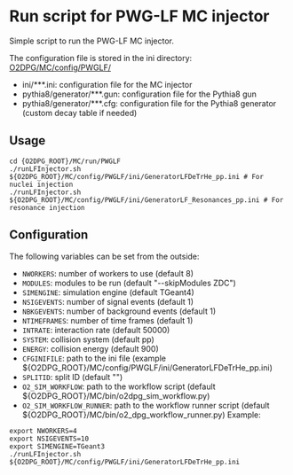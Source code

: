 # Run script for PWG-LF MC injector

Simple script to run the PWG-LF MC injector.

The configuration file is stored in the ini directory: [O2DPG/MC/config/PWGLF/](O2DPG/MC/config/PWGLF/)
 - ini/***.ini: configuration file for the MC injector
 - pythia8/generator/***.gun: configuration file for the Pythia8 gun
 - pythia8/generator/***.cfg: configuration file for the Pythia8 generator (custom decay table if needed)
## Usage
```
cd {O2DPG_ROOT}/MC/run/PWGLF
./runLFInjector.sh ${O2DPG_ROOT}/MC/config/PWGLF/ini/GeneratorLFDeTrHe_pp.ini # For nuclei injection
./runLFInjector.sh ${O2DPG_ROOT}/MC/config/PWGLF/ini/GeneratorLF_Resonances_pp.ini # For resonance injection
```
## Configuration
The following variables can be set from the outside:
 - `NWORKERS`: number of workers to use (default 8)
 - `MODULES`: modules to be run (default "--skipModules ZDC")
 - `SIMENGINE`: simulation engine (default TGeant4)
 - `NSIGEVENTS`: number of signal events (default 1)
 - `NBKGEVENTS`: number of background events (default 1)
 - `NTIMEFRAMES`: number of time frames (default 1)
 - `INTRATE`: interaction rate (default 50000)
 - `SYSTEM`: collision system (default pp)
 - `ENERGY`: collision energy (default 900)
 - `CFGINIFILE`: path to the ini file (example ${O2DPG_ROOT}/MC/config/PWGLF/ini/GeneratorLFDeTrHe_pp.ini)
 - `SPLITID`: split ID (default "")
 - `O2_SIM_WORKFLOW`: path to the workflow script (default ${O2DPG_ROOT}/MC/bin/o2dpg_sim_workflow.py)
 - `O2_SIM_WORKFLOW_RUNNER`: path to the workflow runner script (default ${O2DPG_ROOT}/MC/bin/o2_dpg_workflow_runner.py)
Example:
```
export NWORKERS=4
export NSIGEVENTS=10
export SIMENGINE=TGeant3
./runLFInjector.sh ${O2DPG_ROOT}/MC/config/PWGLF/ini/GeneratorLFDeTrHe_pp.ini
```
